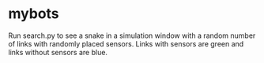 # mybots

Run search.py to see a snake in a simulation window with a random number of links with randomly placed sensors. Links with sensors are green and links without sensors are blue. 
